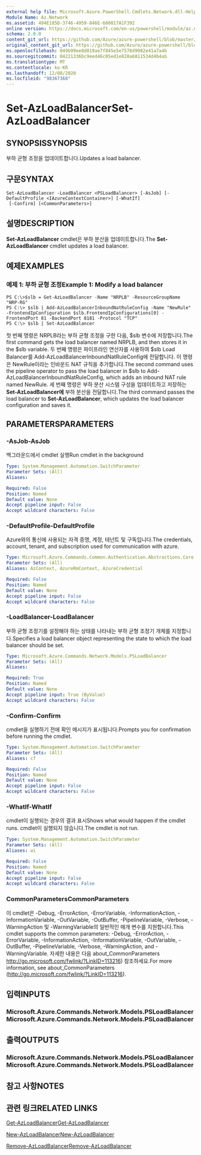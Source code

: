 ```yaml
---
external help file: Microsoft.Azure.PowerShell.Cmdlets.Network.dll-Help.xml
Module Name: Az.Network
ms.assetid: 494E185D-3746-4959-846E-660017A1F392
online version: https://docs.microsoft.com/en-us/powershell/module/az.network/set-azloadbalancer
schema: 2.0.0
content_git_url: https://github.com/Azure/azure-powershell/blob/master/src/Network/Network/help/Set-AzLoadBalancer.md
original_content_git_url: https://github.com/Azure/azure-powershell/blob/master/src/Network/Network/help/Set-AzLoadBalancer.md
ms.openlocfilehash: 049b99ee0d019ae7f845e5e7578d9982e41a7a4b
ms.sourcegitcommit: 04221336bc9eed46c05ed1e828a6811534d4b4ab
ms.translationtype: MT
ms.contentlocale: ko-KR
ms.lasthandoff: 12/08/2020
ms.locfileid: "98367368"
---
```

# <span data-ttu-id="c6d4f-101">Set-AzLoadBalancer</span><span class="sxs-lookup"><span data-stu-id="c6d4f-101">Set-AzLoadBalancer</span></span>

## <span data-ttu-id="c6d4f-102">SYNOPSIS</span><span class="sxs-lookup"><span data-stu-id="c6d4f-102">SYNOPSIS</span></span>
<span data-ttu-id="c6d4f-103">부하 균형 조정을 업데이트합니다.</span><span class="sxs-lookup"><span data-stu-id="c6d4f-103">Updates a load balancer.</span></span>

## <span data-ttu-id="c6d4f-104">구문</span><span class="sxs-lookup"><span data-stu-id="c6d4f-104">SYNTAX</span></span>

```
Set-AzLoadBalancer -LoadBalancer <PSLoadBalancer> [-AsJob] [-DefaultProfile <IAzureContextContainer>] [-WhatIf]
 [-Confirm] [<CommonParameters>]
```

## <span data-ttu-id="c6d4f-105">설명</span><span class="sxs-lookup"><span data-stu-id="c6d4f-105">DESCRIPTION</span></span>
<span data-ttu-id="c6d4f-106">**Set-AzLoadBalancer** cmdlet은 부하 분산을 업데이트합니다.</span><span class="sxs-lookup"><span data-stu-id="c6d4f-106">The **Set-AzLoadBalancer** cmdlet updates a load balancer.</span></span>

## <span data-ttu-id="c6d4f-107">예제</span><span class="sxs-lookup"><span data-stu-id="c6d4f-107">EXAMPLES</span></span>

### <span data-ttu-id="c6d4f-108">예제 1: 부하 균형 조정</span><span class="sxs-lookup"><span data-stu-id="c6d4f-108">Example 1: Modify a load balancer</span></span>
```
PS C:\>$slb = Get-AzLoadBalancer -Name "NRPLB" -ResourceGroupName "NRP-RG"
PS C:\> $slb | Add-AzLoadBalancerInboundNatRuleConfig -Name "NewRule" -FrontendIpConfiguration $slb.FrontendIpConfigurations[0] -FrontendPort 81 -BackendPort 8181 -Protocol "TCP"
PS C:\> $slb | Set-AzLoadBalancer
```

<span data-ttu-id="c6d4f-109">첫 번째 명령은 NRPLB라는 부하 균형 조정을 구한 다음, $slb 변수에 저장합니다.</span><span class="sxs-lookup"><span data-stu-id="c6d4f-109">The first command gets the load balancer named NRPLB, and then stores it in the $slb variable.</span></span>
<span data-ttu-id="c6d4f-110">두 번째 명령은 파이프라인 연산자를 사용하여 $slb Load Balancer를 Add-AzLoadBalancerInboundNatRuleConfig에 전달합니다. 이 명령은 NewRule이라는 인바운드 NAT 규칙을 추가합니다.</span><span class="sxs-lookup"><span data-stu-id="c6d4f-110">The second command uses the pipeline operator to pass the load balancer in $slb to Add-AzLoadBalancerInboundNatRuleConfig, which adds an inbound NAT rule named NewRule.</span></span>
<span data-ttu-id="c6d4f-111">세 번째 명령은 부하 분산 시스템 구성을 업데이트하고 저장하는 **Set-AzLoadBalancer에** 부하 분산을 전달합니다.</span><span class="sxs-lookup"><span data-stu-id="c6d4f-111">The third command passes the load balancer to **Set-AzLoadBalancer**, which updates the load balancer configuration and saves it.</span></span>

## <span data-ttu-id="c6d4f-112">PARAMETERS</span><span class="sxs-lookup"><span data-stu-id="c6d4f-112">PARAMETERS</span></span>

### <span data-ttu-id="c6d4f-113">-AsJob</span><span class="sxs-lookup"><span data-stu-id="c6d4f-113">-AsJob</span></span>
<span data-ttu-id="c6d4f-114">백그라운드에서 cmdlet 실행</span><span class="sxs-lookup"><span data-stu-id="c6d4f-114">Run cmdlet in the background</span></span>

```yaml
Type: System.Management.Automation.SwitchParameter
Parameter Sets: (All)
Aliases:

Required: False
Position: Named
Default value: None
Accept pipeline input: False
Accept wildcard characters: False
```

### <span data-ttu-id="c6d4f-115">-DefaultProfile</span><span class="sxs-lookup"><span data-stu-id="c6d4f-115">-DefaultProfile</span></span>
<span data-ttu-id="c6d4f-116">Azure와의 통신에 사용되는 자격 증명, 계정, 테넌트 및 구독입니다.</span><span class="sxs-lookup"><span data-stu-id="c6d4f-116">The credentials, account, tenant, and subscription used for communication with azure.</span></span>

```yaml
Type: Microsoft.Azure.Commands.Common.Authentication.Abstractions.Core.IAzureContextContainer
Parameter Sets: (All)
Aliases: AzContext, AzureRmContext, AzureCredential

Required: False
Position: Named
Default value: None
Accept pipeline input: False
Accept wildcard characters: False
```

### <span data-ttu-id="c6d4f-117">-LoadBalancer</span><span class="sxs-lookup"><span data-stu-id="c6d4f-117">-LoadBalancer</span></span>
<span data-ttu-id="c6d4f-118">부하 균형 조정기를 설정해야 하는 상태를 나타내는 부하 균형 조정기 개체를 지정합니다.</span><span class="sxs-lookup"><span data-stu-id="c6d4f-118">Specifies a load balancer object representing the state to which the load balancer should be set.</span></span>

```yaml
Type: Microsoft.Azure.Commands.Network.Models.PSLoadBalancer
Parameter Sets: (All)
Aliases:

Required: True
Position: Named
Default value: None
Accept pipeline input: True (ByValue)
Accept wildcard characters: False
```

### <span data-ttu-id="c6d4f-119">-Confirm</span><span class="sxs-lookup"><span data-stu-id="c6d4f-119">-Confirm</span></span>
<span data-ttu-id="c6d4f-120">cmdlet을 실행하기 전에 확인 메시지가 표시됩니다.</span><span class="sxs-lookup"><span data-stu-id="c6d4f-120">Prompts you for confirmation before running the cmdlet.</span></span>

```yaml
Type: System.Management.Automation.SwitchParameter
Parameter Sets: (All)
Aliases: cf

Required: False
Position: Named
Default value: None
Accept pipeline input: False
Accept wildcard characters: False
```

### <span data-ttu-id="c6d4f-121">-WhatIf</span><span class="sxs-lookup"><span data-stu-id="c6d4f-121">-WhatIf</span></span>
<span data-ttu-id="c6d4f-122">cmdlet이 실행되는 경우의 결과 표시</span><span class="sxs-lookup"><span data-stu-id="c6d4f-122">Shows what would happen if the cmdlet runs.</span></span> <span data-ttu-id="c6d4f-123">cmdlet이 실행되지 않습니다.</span><span class="sxs-lookup"><span data-stu-id="c6d4f-123">The cmdlet is not run.</span></span>

```yaml
Type: System.Management.Automation.SwitchParameter
Parameter Sets: (All)
Aliases: wi

Required: False
Position: Named
Default value: None
Accept pipeline input: False
Accept wildcard characters: False
```

### <span data-ttu-id="c6d4f-124">CommonParameters</span><span class="sxs-lookup"><span data-stu-id="c6d4f-124">CommonParameters</span></span>
<span data-ttu-id="c6d4f-125">이 cmdlet은 -Debug, -ErrorAction, -ErrorVariable, -InformationAction, -InformationVariable, -OutVariable, -OutBuffer, -PipelineVariable, -Verbose, -WarningAction 및 -WarningVariable의 일반적인 매개 변수를 지원합니다.</span><span class="sxs-lookup"><span data-stu-id="c6d4f-125">This cmdlet supports the common parameters: -Debug, -ErrorAction, -ErrorVariable, -InformationAction, -InformationVariable, -OutVariable, -OutBuffer, -PipelineVariable, -Verbose, -WarningAction, and -WarningVariable.</span></span> <span data-ttu-id="c6d4f-126">자세한 내용은 다음 about_CommonParameters http://go.microsoft.com/fwlink/?LinkID=113216) 참조하세요.</span><span class="sxs-lookup"><span data-stu-id="c6d4f-126">For more information, see about_CommonParameters (http://go.microsoft.com/fwlink/?LinkID=113216).</span></span>

## <span data-ttu-id="c6d4f-127">입력</span><span class="sxs-lookup"><span data-stu-id="c6d4f-127">INPUTS</span></span>

### <span data-ttu-id="c6d4f-128">Microsoft.Azure.Commands.Network.Models.PSLoadBalancer</span><span class="sxs-lookup"><span data-stu-id="c6d4f-128">Microsoft.Azure.Commands.Network.Models.PSLoadBalancer</span></span>

## <span data-ttu-id="c6d4f-129">출력</span><span class="sxs-lookup"><span data-stu-id="c6d4f-129">OUTPUTS</span></span>

### <span data-ttu-id="c6d4f-130">Microsoft.Azure.Commands.Network.Models.PSLoadBalancer</span><span class="sxs-lookup"><span data-stu-id="c6d4f-130">Microsoft.Azure.Commands.Network.Models.PSLoadBalancer</span></span>

## <span data-ttu-id="c6d4f-131">참고 사항</span><span class="sxs-lookup"><span data-stu-id="c6d4f-131">NOTES</span></span>

## <span data-ttu-id="c6d4f-132">관련 링크</span><span class="sxs-lookup"><span data-stu-id="c6d4f-132">RELATED LINKS</span></span>

[<span data-ttu-id="c6d4f-133">Get-AzLoadBalancer</span><span class="sxs-lookup"><span data-stu-id="c6d4f-133">Get-AzLoadBalancer</span></span>](./Get-AzLoadBalancer.md)

[<span data-ttu-id="c6d4f-134">New-AzLoadBalancer</span><span class="sxs-lookup"><span data-stu-id="c6d4f-134">New-AzLoadBalancer</span></span>](./New-AzLoadBalancer.md)

[<span data-ttu-id="c6d4f-135">Remove-AzLoadBalancer</span><span class="sxs-lookup"><span data-stu-id="c6d4f-135">Remove-AzLoadBalancer</span></span>](./Remove-AzLoadBalancer.md)


